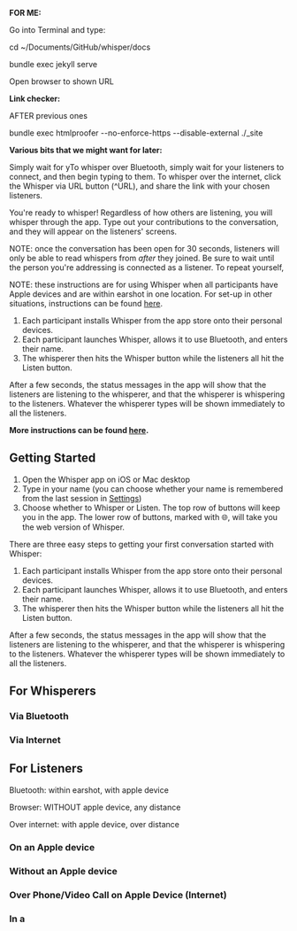 **FOR ME:**

Go into Terminal and type:

cd ~/Documents/GitHub/whisper/docs

 bundle exec jekyll serve

Open browser to shown URL



**Link checker:**

AFTER previous ones

bundle exec htmlproofer --no-enforce-https --disable-external ./_site



**Various bits that we might want for later:**



Simply wait for yTo whisper over Bluetooth, simply wait for your listeners to connect, and then begin typing to them. To whisper over the internet, click the Whisper via URL button (^URL), and share the link with your chosen listeners.

You're ready to whisper! Regardless of how others are listening, you will whisper through the app. Type out your contributions to the conversation, and they will appear on the listeners' screens.



NOTE: once the conversation has been open for 30 seconds, listeners will only be able to read whispers from *after* they joined. Be sure to wait until the person you're addressing is connected as a listener. To repeat yourself, 





NOTE: these instructions are for using Whisper when all participants have Apple devices and are within earshot in one location. For set-up in other situations, instructions can be found [here](instructions.md).

1. Each participant installs Whisper from the app store onto their personal devices.
2. Each participant launches Whisper, allows it to use Bluetooth, and enters their name.
3. The whisperer then hits the Whisper button while the listeners all hit the Listen button.

After a few seconds, the status messages in the app will show that the listeners are listening to the whisperer, and that the whisperer is whispering to the listeners.  Whatever the whisperer types will be shown immediately to all the listeners.

**More instructions can be found [here](instructions.md).**



## Getting Started ##

1. Open the Whisper app on iOS or Mac desktop
2. Type in your name (you can choose whether your name is remembered from the last session in [Settings](#settings))
3. Choose whether to Whisper or Listen. The top row of buttons will keep you in the app. The lower row of buttons, marked with 🌐, will take you the web version of Whisper.

There are three easy steps to getting your first conversation started with Whisper:

1. Each participant installs Whisper from the app store onto their personal devices.
2. Each participant launches Whisper, allows it to use Bluetooth, and enters their name.
3. The whisperer then hits the Whisper button while the listeners all hit the Listen button.

After a few seconds, the status messages in the app will show that the listeners are listening to the whisperer, and that the whisperer is whispering to the listeners.  Whatever the whisperer types will be shown immediately to all the listeners.

## For Whisperers ##

### Via Bluetooth ###

### Via Internet ###



## For Listeners

Bluetooth: within earshot, with apple device

Browser: WITHOUT apple device, any distance

Over internet: with apple device, over distance

### On an Apple device ###



### Without an Apple device ##





### Over Phone/Video Call on Apple Device (Internet) ###

### In a  ##


